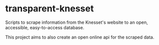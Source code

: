 # transparent-knesset

Scripts to scrape information from the Knesset's website to an open, accessible, easy-to-access database.

This project aims to also create an open online api for the scraped data.
